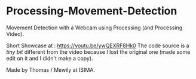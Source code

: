 # Processing-Movement-Detection
Movement Detection with a Webcam using Processing (and Processing Video).

Short Showcase at : https://youtu.be/ywQEXRF8Hk0
The code source is a *tiny bit* different from the video because I lost the original one (made some edit on it and I didn't make a copy).

Made by Thomas / Mewily at ISIMA.
